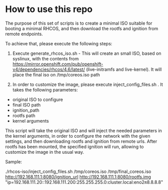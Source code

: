 How to use this repo
====================

The purpose of this set of scripts is to create a minimal ISO suitable for booting a minimal
RHCOS, and then download the rootfs and ignition from remote endpoints.

To achieve that, please execute the following steps:

1. Execute generate_rhcos_iso.sh - This will create an small ISO, based on syslinux, with
the contents from https://mirror.openshift.com/pub/openshift-v4/dependencies/rhcos/4.6/latest/ 
(live-initramfs and live-kernel). It will place the final iso on /tmp/coreos.iso path

2. In order to customize the image, please execute inject_config_files.sh . It takes the following
parameters:

- original ISO to configure
- final ISO path
- ignition_path
- rootfs path
- kernel arguments

This script will take the original ISO and will inject the needed parameters in the kernel arguments,
in order to configure the network with the given settings, and then downloading rootfs and ignition
from remote urls.
After rootfs has been mounted, the specified ignition will run, allowing to customize the image in
the usual way.

Sample:

./rhcos-iso/inject_config_files.sh /tmp/coreos.iso /tmp/final_coreos.iso http://192.168.111.1:8080/ignition_url http://192.168.111.1:8080/rootfs.img "ip=192.168.111.20::192.168.111.200:255.255.255.0:cluster.local:eno2:on:8.8.8.8"
